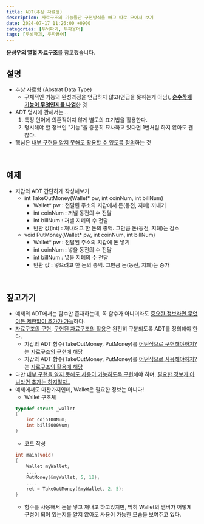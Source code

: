 ```yaml
---
title: ADT(추상 자료형)
description: 자료구조의 기능들만 구현방식을 빼고 따로 모아서 보기
date: 2024-07-17 11:26:00 +0900
categories: [두뇌파괴, 두파용어]
tags: [두뇌파괴, 두파용어]
---
```


**윤성우의 열혈 자료구조**를 참고했습니다.

## 설명
- 추상 자료형 (Abstrat Data Type)
  - 구체적인 기능의 완성과정을 언급하지 않고(언급을 못하는게 아님), <ins>**순수하게 기능이 무엇인지를 나열**</ins>한 것
- ADT 명시에 관해서는...
  1. 특정 언어에 의존적이지 않게 별도의 표기법을 활용한다.
  2. 명시해야 할 정보인 "기능"을 충분히 묘사하고 있다면 1번처럼 하지 않아도 괜찮다.
- 핵심은 <ins>내부 구현을 알지 못해도 활용할 수 있도록 정의</ins>하는 것
<br>


## 예제
- 지갑의 ADT 간단하게 작성해보기
  - int TakeOutMoney(Wallet* pw, int coinNum, int billNum)
    - Wallet* pw : 전달된 주소의 지갑에서 돈(동전, 지폐) 꺼내기
    - int coinNum : 꺼낼 동전의 수 전달
    - int billNum : 꺼낼 지폐의 수 전달
    - 반환 값(int) : 꺼내려고 한 돈의 총액. 그만큼 돈(동전, 지폐)는 감소
  - void PutMoney(Wallet* pw, int coinNum, int billNum)
    - Wallet* pw : 전달된 주소의 지갑에 돈 넣기
    - int coinNum : 넣을 동전의 수 전달
    - int billNum : 넣을 지폐의 수 전달
    - 반환 값 : 넣으려고 한 돈의 총액. 그만큼 돈(동전, 지폐)는 증가
<br>


## 짚고가기
- 예제의 ADT에서는 함수만 존재하는데, 꼭 함수가 아니더라도 <ins>중요한 정보라면 무엇이든 제한없이 추가가 가능</ins>하다.
- <ins>자료구조의 구현</ins>, <ins>구현된 자료구조의 활용</ins>은 완전히 구분되도록 ADT를 정의해야 한다.
  - 지갑의 ADT 함수(TakeOutMoney, PutMoney)를 <ins>어떤식으로 구현해야하지?</ins> 는 <ins>자료구조의 구현에 해당</ins>
  - 지갑의 ADT 함수(TakeOutMoney, PutMoney)를 <ins>어떤식으로 사용해야하지?</ins> 는 <ins>자료구조의 활용에 해당</ins>
- 다만 <ins>내부 구현을 알지 못해도 사용이 가능하도록 구현</ins>해야 하며, <ins>필요한 정보가 아니라면 추가는 하지말자..</ins>
- 예제에서도 마찬가지인데, Wallet은 필요한 정보는 아니다!
  - Wallet 구조체
  ```c
  typedef struct _wallet
  {
      int coin100Num;
      int bill5000Num;
  }
  ```
  - 코드 작성
  ```c
  int main(void)
  {
      Wallet myWallet;
      ....
      PutMoney(&myWallet, 5, 10);
      ....
      ret = TakeOutMoney(&myWallet, 2, 5);
  }
  ```
  - 함수를 사용해서 돈을 넣고 꺼내고 하고있지만, 딱히 Wallet의 멤버가 어떻게 구성이 되어 있는지를 알지 않아도 사용이 가능한 모습을 보여주고 있다.
